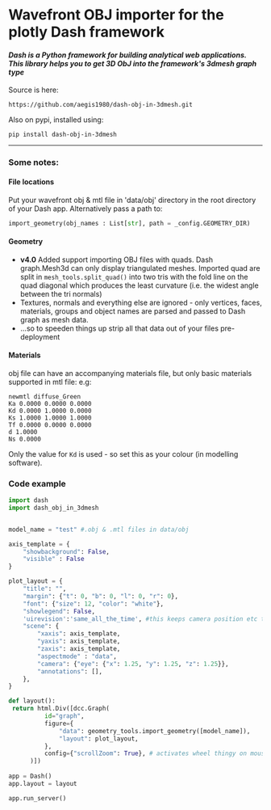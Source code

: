 # Wavefront OBJ importer for the plotly Dash framework

#### *Dash is a Python framework for building analytical web applications. This library helps you to get 3D ObJ into the framework's 3dmesh graph type*

Source is here:
```
https://github.com/aegis1980/dash-obj-in-3dmesh.git
```
Also on pypi, installed using:
```
pip install dash-obj-in-3dmesh
```
---
### Some notes:
 
#### File locations
Put your wavefront obj & mtl file in 'data/obj' directory in the root directory of your Dash app. Alternatively pass a path to:
```python
import_geometry(obj_names : List[str], path = _config.GEOMETRY_DIR)
```
#### Geometry
* **v4.0** Added support importing OBJ files with quads. Dash graph.Mesh3d can only display triangulated meshes. Imported quad are split in `mesh_tools.split_quad()` into two tris with the fold line on the quad diagonal which produces the least curvature (i.e. the widest angle between the tri normals)
* Textures, normals and everything else are ignored - only vertices, faces, materials, groups and object names are parsed and passed to Dash graph as mesh data. 
* ...so to speeden things up strip all that data out of your files pre-deployment 
#### Materials
obj file can have an accompanying materials file, but only basic materials supported in mtl file:
e.g:
```
newmtl diffuse_Green
Ka 0.0000 0.0000 0.0000
Kd 0.0000 1.0000 0.0000
Ks 1.0000 1.0000 1.0000
Tf 0.0000 0.0000 0.0000
d 1.0000
Ns 0.0000
```
Only the value for `Kd` is used - so set this as your colour (in modelling software).

### Code example

```python
import dash
import dash_obj_in_3dmesh


model_name = "test" #.obj & .mtl files in data/obj

axis_template = {
    "showbackground": False,
    "visible" : False
}

plot_layout = {
    "title": "",
    "margin": {"t": 0, "b": 0, "l": 0, "r": 0},
    "font": {"size": 12, "color": "white"},
    "showlegend": False,
    'uirevision':'same_all_the_time', #this keeps camera position etc the same when data changes.
    "scene": {
        "xaxis": axis_template,
        "yaxis": axis_template,
        "zaxis": axis_template,
        "aspectmode" : "data",
        "camera": {"eye": {"x": 1.25, "y": 1.25, "z": 1.25}},
        "annotations": [],
    },
}

def layout():
 return html.Div([dcc.Graph(
          id="graph",
          figure={
              "data": geometry_tools.import_geometry([model_name]),
              "layout": plot_layout,
          },
          config={"scrollZoom": True}, # activates wheel thingy on mouse to zoom and wotnot
      )])
      
app = Dash()
app.layout = layout

app.run_server()
```



